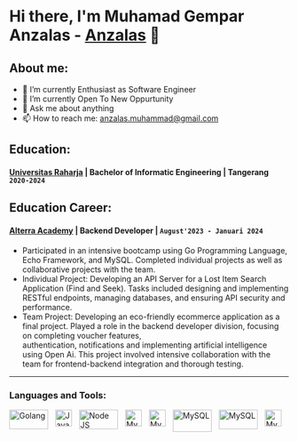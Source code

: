 # Hi there, I'm Muhamad Gempar Anzalas - [Anzalas](https://www.linkedin.com/in/muhamadgemparanzalas/) 👋
## About me:
- 🔭 I’m currently Enthusiast as Software Engineer
- 🌱 I’m currently Open To New Oppurtunity
- 💬 Ask me about anything
- 📫 How to reach me: anzalas.muhammad@gmail.com

## Education:
#### [Universitas Raharja](https://www.raharja.ac.id) | Bachelor of Informatic Engineering | Tangerang `2020-2024`

## Education Career:
#### [Alterra Academy](https://academy.alterra.id/) | Backend Developer |  `August'2023 - Januari 2024`
- Participated in an intensive bootcamp using Go Programming Language, Echo Framework, and MySQL. Completed individual projects as well as collaborative projects with the team.
- Individual Project: Developing an API Server for a Lost Item Search Application (Find and Seek). Tasks included designing and implementing RESTful endpoints, managing databases, and 
ensuring API security and performance.
- Team Project: Developing an eco-friendly ecommerce application as a final project. Played a role in the backend developer division, focusing on completing voucher features,     
authentication, notifications and implementing artificial intelligence using Open Ai. This project involved intensive collaboration with the team for frontend-backend integration 
and thorough testing.

---

### Languages and Tools:

<img align="left" alt="Golang" width="70px" height="35px" src="https://openupthecloud.com/wp-content/uploads/2020/01/Golang.png" style="padding-right:10px;" />
<img align="left" alt="Javascript" width="30px" src="https://anzalas.vercel.app/javascript.svg" style="padding-right:10px;" />
<img align="left" alt="Node JS" width="70px" height="35px" src="https://anzalas.vercel.app/nodejs.svg" style="padding-right:10px;" />
<img align="left" alt="MySQL" width="30px" src="https://anzalas.vercel.app/next.svg" style="padding-right:10px;" />
<img align="left" alt="MySQL" width="30px" src="https://anzalas.vercel.app/react.svg" style="padding-right:10px;" />
<img align="left" alt="MySQL" width="70px" height="40px" src="https://anzalas.vercel.app/mysql.svg" style="padding-right:10px;" />
<img align="left" alt="MySQL" width="70px" height="35px" src="https://webimages.mongodb.com/_com_assets/cms/kuyjf3vea2hg34taa-horizontal_default_slate_blue.svg?auto=format%252Ccompress" style="padding-right:10px;" />
<img align="left" alt="MySQL" width="30px" src="https://anzalas.vercel.app/postgresql.svg" style="padding-right:10px;" />

<br />
<br />


